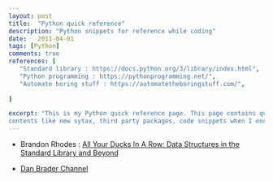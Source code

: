 ```yaml
---
layout: post
title:  "Python quick reference"
description: "Python snippets for reference while coding"
date:   2011-04-01
tags: [Python]
comments: true
references: [
   "Standard library : https://docs.python.org/3/library/index.html",
   "Python programming : https://pythonprogramming.net/",
   "Automate boring stuff : https://automatetheboringstuff.com/",
   
]

excerpt: "This is my Python quick reference page. This page contains quick reference guides that can be handy during development. This page will be constantly updated with
contents like new sytax, third party packages, code snippets when I encounter something new !"
---
```


* Brandon Rhodes : [All Your Ducks In A Row: Data Structures in the Standard Library and Beyond](https://youtu.be/fYlnfvKVDoM)

* [Dan Brader Channel](https://www.youtube.com/channel/UCI0vQvr9aFn27yR6Ej6n5UA)
